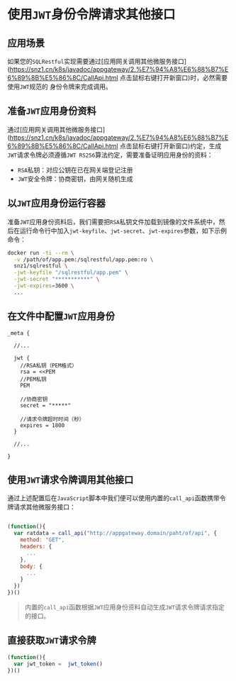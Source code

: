 # 使用`JWT`身份令牌请求其他接口

## 应用场景

如果您的`SQLRestful`实现需要通过[应用网关调用其他微服务接口](https://snz1.cn/k8s/javadoc/appgateway/2.%E7%94%A8%E6%88%B7%E6%89%8B%E5%86%8C/CallApi.html 点击鼠标右键打开新窗口)时，必然需要使用`JWT`规范的
身份令牌来完成调用。

## 准备`JWT`应用身份资料

通过[应用网关调用其他微服务接口](https://snz1.cn/k8s/javadoc/appgateway/2.%E7%94%A8%E6%88%B7%E6%89%8B%E5%86%8C/CallApi.html 点击鼠标右键打开新窗口)约定，生成`JWT`请求令牌必须遵循`JWT RS256`算法约定，需要准备证明应用身份的资料：

  - `RSA`私钥：对应公钥在已在网关端登记注册
  - `JWT`安全令牌：协商密钥，由网关随机生成

## 以`JWT`应用身份运行容器

准备`JWT`应用身份资料后，我们需要把`RSA`私钥文件加载到镜像的文件系统中，然后在运行命令行中加入`jwt-keyfile`、`jwt-secret`、`jwt-expires`参数，如下示例命令：

```sh
docker run -ti --rm \
  -v /path/of/app.pem:/sqlrestful/app.pem:ro \
  snz1/sqlrestful \
  -jwt-keyfile "/sqlrestful/app.pem" \
  -jwt-secret "***********" \
  -jwt-expires=3600 \
  ...
```

## 在文件中配置`JWT`应用身份

```hcl
_meta {

  //...

  jwt {
    //RSA私钥（PEM格式）
    rsa = <<PEM
    //PEM私钥
    PEM

    //协商密钥
    secret = "*****"

    //请求令牌超时时间（秒）
    expires = 1800
  }

  //...

}
```

## 使用`JWT`请求令牌调用其他接口

通过上述配置后在`JavaScript`脚本中我们便可以使用内置的`call_api`函数携带令牌请求其他微服务接口：

```js

(function(){
  var ratdata = call_api("http://appgateway.domain/paht/of/api", {
    method: "GET",
    headers: {
      ...
    },
    body: {
      ...
    }
  })
})()

```

> 内置的`call_api`函数根据`JWT`应用身份资料自动生成`JWT`请求令牌请求指定的接口。

## 直接获取`JWT`请求令牌

```js
(function(){
  var jwt_token =  jwt_token()
})()
```
